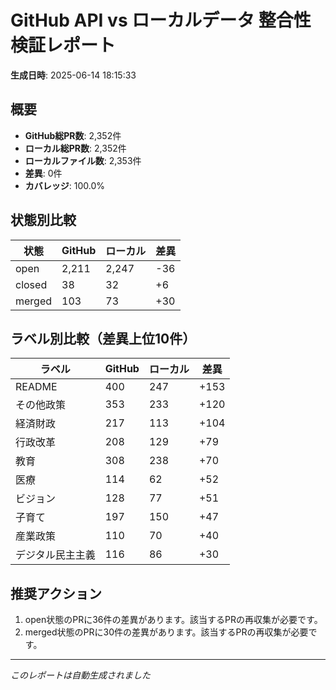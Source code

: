 # GitHub API vs ローカルデータ 整合性検証レポート

**生成日時**: 2025-06-14 18:15:33

## 概要

- **GitHub総PR数**: 2,352件
- **ローカル総PR数**: 2,352件
- **ローカルファイル数**: 2,353件
- **差異**: 0件
- **カバレッジ**: 100.0%

## 状態別比較

| 状態 | GitHub | ローカル | 差異 |
|------|--------|----------|------|
| open | 2,211 | 2,247 | -36 |
| closed | 38 | 32 | +6 |
| merged | 103 | 73 | +30 |

## ラベル別比較（差異上位10件）

| ラベル | GitHub | ローカル | 差異 |
|--------|--------|----------|------|
| README | 400 | 247 | +153 |
| その他政策 | 353 | 233 | +120 |
| 経済財政 | 217 | 113 | +104 |
| 行政改革 | 208 | 129 | +79 |
| 教育 | 308 | 238 | +70 |
| 医療 | 114 | 62 | +52 |
| ビジョン | 128 | 77 | +51 |
| 子育て | 197 | 150 | +47 |
| 産業政策 | 110 | 70 | +40 |
| デジタル民主主義 | 116 | 86 | +30 |

## 推奨アクション

1. open状態のPRに36件の差異があります。該当するPRの再収集が必要です。
2. merged状態のPRに30件の差異があります。該当するPRの再収集が必要です。

---
*このレポートは自動生成されました*